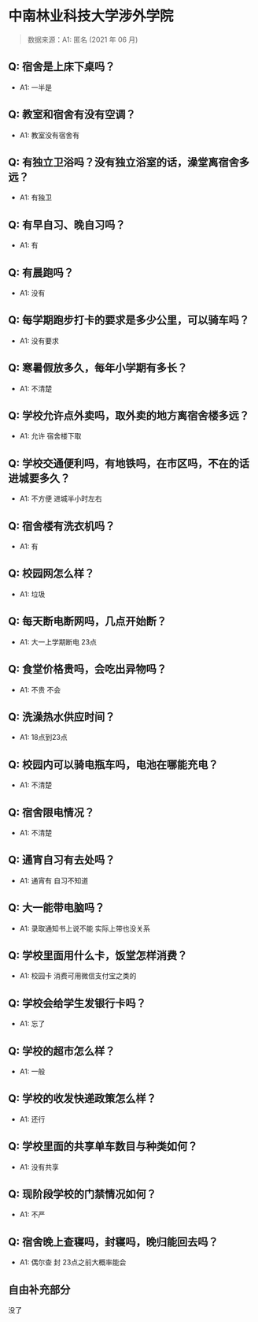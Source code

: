 # 中南林业科技大学涉外学院

> 数据来源：A1: 匿名 (2021 年 06 月)

## Q: 宿舍是上床下桌吗？

- A1: 一半是

## Q: 教室和宿舍有没有空调？

- A1: 教室没有宿舍有

## Q: 有独立卫浴吗？没有独立浴室的话，澡堂离宿舍多远？

- A1: 有独卫

## Q: 有早自习、晚自习吗？

- A1: 有

## Q: 有晨跑吗？

- A1: 没有

## Q: 每学期跑步打卡的要求是多少公里，可以骑车吗？

- A1: 没有要求

## Q: 寒暑假放多久，每年小学期有多长？

- A1: 不清楚

## Q: 学校允许点外卖吗，取外卖的地方离宿舍楼多远？

- A1: 允许 宿舍楼下取

## Q: 学校交通便利吗，有地铁吗，在市区吗，不在的话进城要多久？

- A1: 不方便 进城半小时左右

## Q: 宿舍楼有洗衣机吗？

- A1: 有

## Q: 校园网怎么样？

- A1: 垃圾

## Q: 每天断电断网吗，几点开始断？

- A1: 大一上学期断电 23点

## Q: 食堂价格贵吗，会吃出异物吗？

- A1: 不贵 不会

## Q: 洗澡热水供应时间？

- A1: 18点到23点

## Q: 校园内可以骑电瓶车吗，电池在哪能充电？

- A1: 不清楚

## Q: 宿舍限电情况？

- A1: 不清楚

## Q: 通宵自习有去处吗？

- A1: 通宵有 自习不知道

## Q: 大一能带电脑吗？

- A1: 录取通知书上说不能 实际上带也没关系

## Q: 学校里面用什么卡，饭堂怎样消费？

- A1: 校园卡 消费可用微信支付宝之类的

## Q: 学校会给学生发银行卡吗？

- A1: 忘了

## Q: 学校的超市怎么样？

- A1: 一般

## Q: 学校的收发快递政策怎么样？

- A1: 还行

## Q: 学校里面的共享单车数目与种类如何？

- A1: 没有共享

## Q: 现阶段学校的门禁情况如何？

- A1: 不严

## Q: 宿舍晚上查寝吗，封寝吗，晚归能回去吗？

- A1: 偶尔查 封 23点之前大概率能会

## 自由补充部分

没了